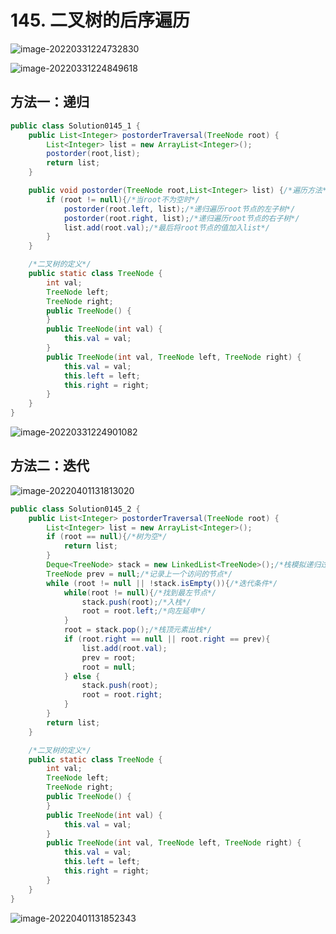 # 145. 二叉树的后序遍历

![image-20220331224732830](https://s2.loli.net/2022/03/31/DzxUY3yqmWBiVTS.png)

![image-20220331224849618](https://s2.loli.net/2022/03/31/Dsf2w8KcZ9r6GQU.png)

## 方法一：递归

```java
public class Solution0145_1 {
    public List<Integer> postorderTraversal(TreeNode root) {
        List<Integer> list = new ArrayList<Integer>();
        postorder(root,list);
        return list;
    }

    public void postorder(TreeNode root,List<Integer> list) {/*遍历方法*/
        if (root != null){/*当root不为空时*/
            postorder(root.left, list);/*递归遍历root节点的左子树*/
            postorder(root.right, list);/*递归遍历root节点的右子树*/
            list.add(root.val);/*最后将root节点的值加入list*/
        }
    }

    /*二叉树的定义*/
    public static class TreeNode {
        int val;
        TreeNode left;
        TreeNode right;
        public TreeNode() {
        }
        public TreeNode(int val) {
            this.val = val;
        }
        public TreeNode(int val, TreeNode left, TreeNode right) {
            this.val = val;
            this.left = left;
            this.right = right;
        }
    }
}
```

![image-20220331224901082](https://s2.loli.net/2022/03/31/eRnjhyv1bgz3u8O.png)

## 方法二：迭代

![image-20220401131813020](https://s2.loli.net/2022/04/01/qWmczQJ3RDnhyGU.png)

```java
public class Solution0145_2 {
    public List<Integer> postorderTraversal(TreeNode root) {
        List<Integer> list = new ArrayList<Integer>();
        if (root == null){/*树为空*/
            return list;
        }
        Deque<TreeNode> stack = new LinkedList<TreeNode>();/*栈模拟递归过程*/
        TreeNode prev = null;/*记录上一个访问的节点*/
        while (root != null || !stack.isEmpty()){/*迭代条件*/
            while(root != null){/*找到最左节点*/
                stack.push(root);/*入栈*/
                root = root.left;/*向左延申*/
            }
            root = stack.pop();/*栈顶元素出栈*/
            if (root.right == null || root.right == prev){
                list.add(root.val);
                prev = root;
                root = null;
            } else {
                stack.push(root);
                root = root.right;
            }
        }
        return list;
    }

    /*二叉树的定义*/
    public static class TreeNode {
        int val;
        TreeNode left;
        TreeNode right;
        public TreeNode() {
        }
        public TreeNode(int val) {
            this.val = val;
        }
        public TreeNode(int val, TreeNode left, TreeNode right) {
            this.val = val;
            this.left = left;
            this.right = right;
        }
    }
}
```

![image-20220401131852343](C:\Users\YuanJW\AppData\Roaming\Typora\typora-user-images\image-20220401131852343.png)